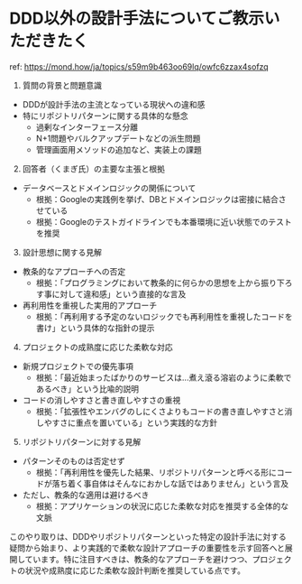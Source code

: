 # DDD以外の設計手法についてご教示いただきたく

ref: <https://mond.how/ja/topics/s59m9b463oo69lq/owfc6zzax4sofzq>

1. 質問の背景と問題意識

- DDDが設計手法の主流となっている現状への違和感
- 特にリポジトリパターンに関する具体的な懸念
  - 過剰なインターフェース分離
  - N+1問題やバルクアップデートなどの派生問題
  - 管理画面用メソッドの追加など、実装上の課題

2. 回答者（くまぎ氏）の主要な主張と根拠

- データベースとドメインロジックの関係について
  - 根拠：Googleの実践例を挙げ、DBとドメインロジックは密接に結合させている
  - 根拠：Googleのテストガイドラインでも本番環境に近い状態でのテストを推奨

3. 設計思想に関する見解

- 教条的なアプローチへの否定
  - 根拠：「プログラミングにおいて教条的に何らかの思想を上から振り下ろす事に対して違和感」という直接的な言及
- 再利用性を重視した実用的アプローチ
  - 根拠：「再利用する予定のないロジックでも再利用性を重視したコードを書け」という具体的な指針の提示

4. プロジェクトの成熟度に応じた柔軟な対応

- 新規プロジェクトでの優先事項
  - 根拠：「最近始まったばかりのサービスは...煮え滾る溶岩のように柔軟であるべき」という比喩的説明
- コードの消しやすさと書き直しやすさの重視
  - 根拠：「拡張性やエンバグのしにくさよりもコードの書き直しやすさと消しやすさに重点を置いている」という実践的な方針

5. リポジトリパターンに対する見解

- パターンそのものは否定せず
  - 根拠：「再利用性を優先した結果、リポジトリパターンと呼べる形にコードが落ち着く事自体はそんなにおかしな話ではありません」という言及
- ただし、教条的な適用は避けるべき
  - 根拠：アプリケーションの状況に応じた柔軟な対応を推奨する全体的な文脈

このやり取りは、DDDやリポジトリパターンといった特定の設計手法に対する疑問から始まり、より実践的で柔軟な設計アプローチの重要性を示す回答へと展開しています。特に注目すべきは、教条的なアプローチを避けつつ、プロジェクトの状況や成熟度に応じた柔軟な設計判断を推奨している点です。
